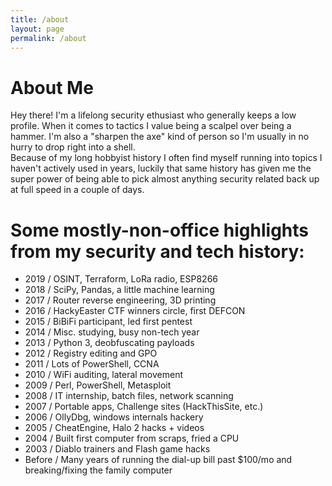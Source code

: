 ```yaml
---
title: /about
layout: page
permalink: /about
---
```


# About Me  
Hey there! I'm a lifelong security ethusiast who generally keeps a low profile. When it comes to tactics I value being a scalpel over being a hammer. I'm also a "sharpen the axe" kind of person so I'm usually in no hurry to drop right into a shell.  
Because of my long hobbyist history I often find myself running into topics I haven't actively used in years, luckily that same history has given me the super power of being able to pick almost anything security related back up at full speed in a couple of days.

# Some mostly-non-office highlights from my security and tech history:  
* 2019 / OSINT, Terraform, LoRa radio, ESP8266
* 2018 / SciPy, Pandas, a little machine learning
* 2017 / Router reverse engineering, 3D printing
* 2016 / HackyEaster CTF winners circle, first DEFCON
* 2015 / BiBiFi participant, led first pentest 
* 2014 / Misc. studying, busy non-tech year
* 2013 / Python 3, deobfuscating payloads
* 2012 / Registry editing and GPO
* 2011 / Lots of PowerShell, CCNA
* 2010 / WiFi auditing, lateral movement
* 2009 / Perl, PowerShell, Metasploit
* 2008 / IT internship, batch files, network scanning
* 2007 / Portable apps, Challenge sites (HackThisSite, etc.)
* 2006 / OllyDbg, windows internals hackery
* 2005 / CheatEngine, Halo 2 hacks + videos
* 2004 / Built first computer from scraps, fried a CPU
* 2003 / Diablo trainers and Flash game hacks
* Before / Many years of running the dial-up bill past $100/mo and breaking/fixing the family computer
